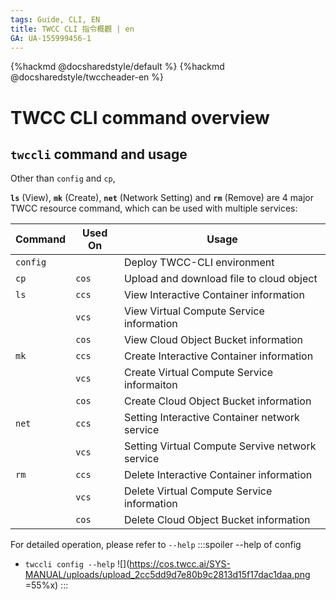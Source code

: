 ```yaml
---
tags: Guide, CLI, EN
title: TWCC CLI 指令概觀 | en
GA: UA-155999456-1
---
```


{%hackmd @docsharedstyle/default %}
{%hackmd @docsharedstyle/twccheader-en %}

# TWCC CLI command overview

## `twccli` command and usage

Other than `config` and `cp`,

**`ls`** (View), **`mk`** (Create), **`net`** (Network Setting) and **`rm`** (Remove) are 4 major TWCC resource command, which can be used with multiple services:


|Command|Used On|Usage|
|--|--|--|
|`config`||Deploy TWCC-CLI environment|
|`cp`|`cos`|Upload and download file to cloud object|
|`ls`|`ccs`|View Interactive Container information|
||`vcs`|View Virtual Compute Service information|
||`cos`|View Cloud Object Bucket information|
|`mk`|`ccs`|Create Interactive Container information|
||`vcs`|Create Virtual Compute Service informaiton|
||`cos`|Create Cloud Object Bucket information|
|`net`|`ccs`|Setting Interactive Container network service|
||`vcs`|Setting Virtual Compute Servive network service|
|`rm`|`ccs`|Delete Interactive Container information|
||`vcs`|Delete Virtual Compute Service information|
||`cos`|Delete Cloud Object Bucket information|

For detailed operation, please refer to `--help`
:::spoiler --help of config 
- `twccli config --help`
![](https://cos.twcc.ai/SYS-MANUAL/uploads/upload_2cc5dd9d7e80b9c2813d15f17dac1daa.png =55%x)
:::
